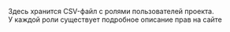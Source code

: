 Здесь хранится CSV-файл с ролями пользователей проекта.  
У каждой роли существует подробное описание прав на сайте